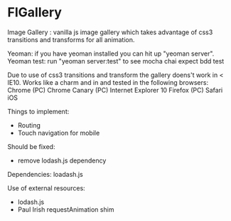FIGallery
=========

Image Gallery : vanilla js image gallery which takes advantage of css3 transitions and transforms
for all animation.

Yeoman: if you have yeoman installed you can hit up "yeoman server".
Yeoman test: run "yeoman server:test" to see mocha chai expect bdd test

Due to use of css3 transitions and transform the gallery doens't work in  < IE10.
Works like a charm and in and tested in the following browsers:
Chrome (PC)
Chrome Canary (PC)
Internet Explorer 10
Firefox (PC)
Safari iOS

Things to implement:
- Routing
- Touch navigation for mobile

Should be fixed:
- remove lodash.js dependency

Dependencies:
loadash.js

Use of external resources:
- lodash.js
- Paul Irish requestAnimation shim
